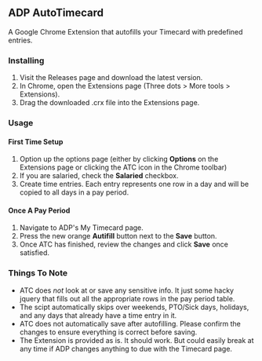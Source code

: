 ## ADP AutoTimecard

A Google Chrome Extension that autofills your Timecard with predefined entries. 

### Installing
1) Visit the Releases page and download the latest version.
2) In Chrome, open the Extensions page (Three dots > More tools > Extensions).
3) Drag the downloaded .crx file into the Extensions page.

### Usage
#### First Time Setup
1) Option up the options page (either by clicking **Options** on the Extensions page or clicking the ATC icon in the Chrome toolbar)
2) If you are salaried, check the **Salaried** checkbox.
3) Create time entries. Each entry represents one row in a day and will be copied to all days in a pay period.

#### Once A Pay Period
1) Navigate to ADP's My Timecard page.
2) Press the new orange **Autifill** button next to the **Save** button.
3) Once ATC has finished, review the changes and click **Save** once satisfied. 

### Things To Note
- ATC does *not* look at or save any sensitive info. It just some hacky jquery that fills out all the appropriate rows in the pay period table.
- The scipt automatically skips over weekends, PTO/Sick days, holidays, and any days that already have a time entry in it.
- ATC does not automatically save after autofilling. Please confirm the changes to ensure everything is correct before saving.
- The Extension is provided as is. It should work. But could easily break at any time if ADP changes anything to due with the Timecard page.
